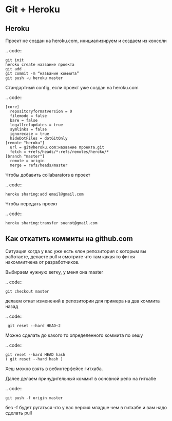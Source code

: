 Git + Heroku
============


Heroku
------------------------------

Проект не создан на heroku.com, инициализируем и создаем из консоли

.. code::

    git init
    heroku create название проекта
    git add .
    git commit -m “название коммита”
    git push -u heroku master

Стандартный config, если проект уже создан на heroku.com

.. code::

    [core]
      repositoryformatversion = 0
      filemode = false
      bare = false
      logallrefupdates = true
      symlinks = false
      ignorecase = true
      hideDotFiles = dotGitOnly
    [remote "heroku"]
      url = git@heroku.com:название проекта.git
      fetch = +refs/heads/*:refs/remotes/heroku/*
    [branch "master"]
      remote = origin
      merge = refs/heads/master

Чтобы добавить collabarators в проект

.. code::

    heroku sharing:add email@gmail.com

Чтобы передать проект

.. code::

    heroku sharing:transfer suenot@gmail.com


Как откатить коммиты на github.com
----------------------------------

Ситуация когда у вас уже есть клон репозитория с которым вы работаете, делаете pull и смотрите что там какая то фигня накоммитчена от разработчиков.

Выбираем нужную ветку, у меня она master

.. code::

    git checkout master

делаем откат изменений в репозитории для примера на два коммита назад

.. code::

     git reset --hard HEAD~2

Можно сделать до какого то определенного коммита по хешу

.. code::

    git reset --hard HEAD hash
    ( git reset --hard hash )

Хеш можно взять в вебинтерфейсе гитхаба.

Далее делаем принудительный коммит в основной репо на гитхабе

.. code::

    git push -f origin master

без -f будет ругаться что у вас версия младше чем в гитхабе и вам надо сделать pull
